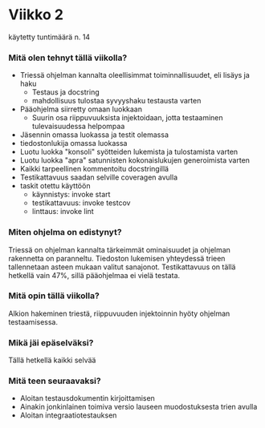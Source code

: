 # Viikko 2

käytetty tuntimäärä n. 14

### Mitä olen tehnyt tällä viikolla?

- Triessä ohjelman kannalta oleellisimmat toiminnallisuudet, eli lisäys ja haku
  - Testaus ja docstring
  - mahdollisuus tulostaa syvyyshaku testausta varten
- Pääohjelma siirretty omaan luokkaan
  - Suurin osa riippuvuuksista injektoidaan, jotta testaaminen tulevaisuudessa helpompaa
- Jäsennin omassa luokassa ja testit olemassa
- tiedostonlukija omassa luokassa
- Luotu luokka "konsoli" syötteiden lukemista ja tulostamista varten
- Luotu luokka "apra" satunnisten kokonaislukujen generoimista varten
- Kaikki tarpeellinen kommentoitu docstringillä
- Testikattavuus saadan selville coveragen avulla
- taskit otettu käyttöön
  - käynnistys: invoke start
  - testikattavuus: invoke testcov
  - linttaus: invoke lint

### Miten ohjelma on edistynyt?

Triessä on ohjelman kannalta tärkeimmät ominaisuudet ja ohjelman rakennetta on paranneltu. Tiedoston lukemisen yhteydessä trieen tallennetaan asteen mukaan valitut sanajonot. Testikattavuus on tällä hetkellä vain 47%, sillä pääohjelmaa ei vielä testata.

### Mitä opin tällä viikolla?

Alkion hakeminen triestä, riippuvuuden injektoinnin hyöty ohjelman testaamisessa.

### Mikä jäi epäselväksi?

Tällä hetkellä kaikki selvää

### Mitä teen seuraavaksi?

- Aloitan testausdokumentin kirjoittamisen
- Ainakin jonkinlainen toimiva versio lauseen muodostuksesta trien avulla
- Aloitan integraatiotestauksen
